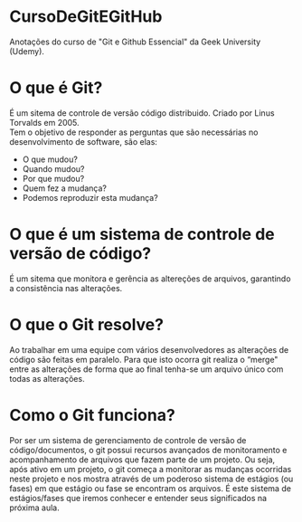# CursoDeGitEGitHub
Anotações do curso de "Git e Github Essencial" da Geek University (Udemy).

# O que é Git?
É um sitema de controle de versão código distribuido. Criado por Linus Torvalds em 2005.  
Tem o objetivo de responder as perguntas que são necessárias no desenvolvimento de software, são elas:
  - O que mudou?
  - Quando mudou?
  - Por que mudou?
  - Quem fez a mudança?
  - Podemos reproduzir esta mudança?

# O que é um sistema de controle de versão de código?
É um sitema que monitora e gerência as altereções de arquivos, garantindo a consistência nas alterações.

# O que o Git resolve?
Ao trabalhar em uma equipe com vários desenvolvedores as alterações de código são feitas em paralelo. Para que isto ocorra git realiza o “merge" entre as alterações
de forma que ao final tenha-se um arquivo único com todas as alterações.

# Como o Git funciona?
Por ser um sistema de gerenciamento de controle de versão de código/documentos, o git possui
recursos avançados de monitoramento e acompanhamento de arquivos que fazem parte de um projeto.
Ou seja, após ativo em um projeto, o git começa a monitorar as mudanças ocorridas neste projeto e nos
mostra através de um poderoso sistema de estágios (ou fases) em que estágio ou fase se encontram os
arquivos.
É este sistema de estágios/fases que iremos conhecer e entender seus significados na próxima aula.






